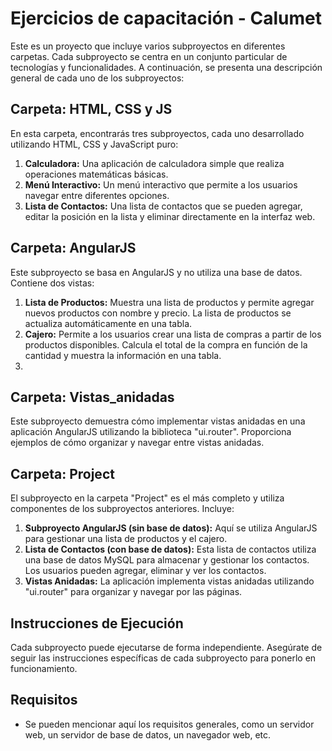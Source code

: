 # Ejercicios de capacitación - Calumet

Este es un proyecto que incluye varios subproyectos en diferentes carpetas. Cada subproyecto se centra en un conjunto particular de tecnologías y funcionalidades. A continuación, se presenta una descripción general de cada uno de los subproyectos:

## Carpeta: HTML, CSS y JS

En esta carpeta, encontrarás tres subproyectos, cada uno desarrollado utilizando HTML, CSS y JavaScript puro:

1. **Calculadora:** Una aplicación de calculadora simple que realiza operaciones matemáticas básicas.
2. **Menú Interactivo:** Un menú interactivo que permite a los usuarios navegar entre diferentes opciones.
3. **Lista de Contactos:** Una lista de contactos que se pueden agregar, editar la posición en la lista y eliminar directamente en la interfaz web.

## Carpeta: AngularJS

Este subproyecto se basa en AngularJS y no utiliza una base de datos. Contiene dos vistas:

1. **Lista de Productos:** Muestra una lista de productos y permite agregar nuevos productos con nombre y precio. La lista de productos se actualiza automáticamente en una tabla.
2. **Cajero:** Permite a los usuarios crear una lista de compras a partir de los productos disponibles. Calcula el total de la compra en función de la cantidad y muestra la información en una tabla.
3. 
## Carpeta: Vistas_anidadas

Este subproyecto demuestra cómo implementar vistas anidadas en una aplicación AngularJS utilizando la biblioteca "ui.router". Proporciona ejemplos de cómo organizar y navegar entre vistas anidadas.

## Carpeta: Project

El subproyecto en la carpeta "Project" es el más completo y utiliza componentes de los subproyectos anteriores. Incluye:

1. **Subproyecto AngularJS (sin base de datos):** Aquí se utiliza AngularJS para gestionar una lista de productos y el cajero.
2. **Lista de Contactos (con base de datos):** Esta lista de contactos utiliza una base de datos MySQL para almacenar y gestionar los contactos. Los usuarios pueden agregar, eliminar y ver los contactos.
3. **Vistas Anidadas:** La aplicación implementa vistas anidadas utilizando "ui.router" para organizar y navegar por las páginas.

## Instrucciones de Ejecución

Cada subproyecto puede ejecutarse de forma independiente. Asegúrate de seguir las instrucciones específicas de cada subproyecto para ponerlo en funcionamiento.

## Requisitos

- Se pueden mencionar aquí los requisitos generales, como un servidor web, un servidor de base de datos, un navegador web, etc.
